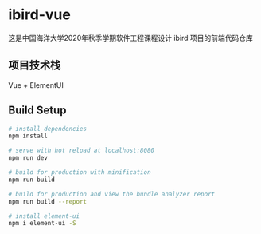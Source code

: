 # ibird-vue

这是中国海洋大学2020年秋季学期软件工程课程设计 ibird 项目的前端代码仓库

## 项目技术栈

Vue + ElementUI

## Build Setup

``` bash
# install dependencies
npm install

# serve with hot reload at localhost:8080
npm run dev

# build for production with minification
npm run build

# build for production and view the bundle analyzer report
npm run build --report

# install element-ui
npm i element-ui -S
```
